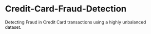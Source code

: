 # Credit-Card-Fraud-Detection
 Detecting Fraud in Credit Card transactions using a highly unbalanced dataset.
